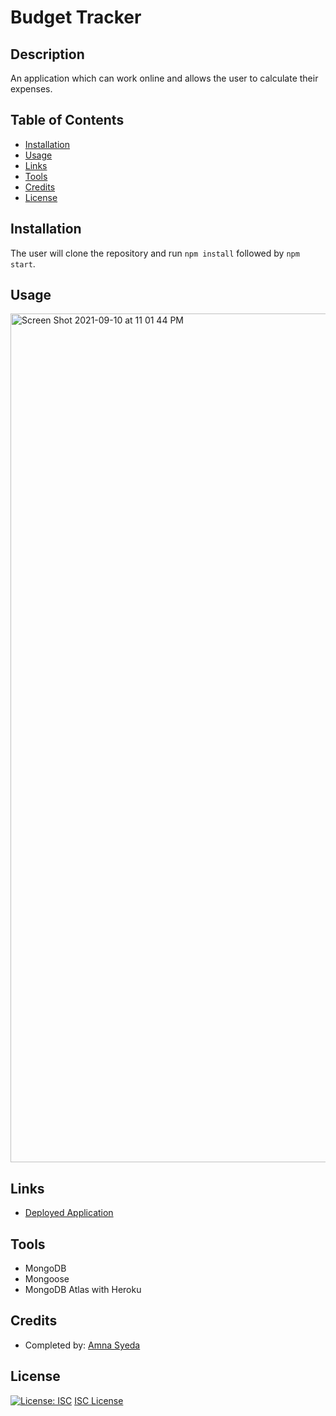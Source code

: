 # Budget Tracker 

## Description
An application which can work online and allows the user to calculate their expenses. 

## Table of Contents
* [Installation](#installation)
* [Usage](#usage)
* [Links](#links)
* [Tools](#tools)
* [Credits](#credits)
* [License](#license)

## Installation 
The user will clone the repository and run `npm install` followed by `npm start`. 

## Usage 
<img width="1358" alt="Screen Shot 2021-09-10 at 11 01 44 PM" src="https://user-images.githubusercontent.com/81194686/132954652-b87db291-f986-4a5e-973b-b3e5e8d8b0cb.png">

## Links
* [Deployed Application](https://budget-tracker2397.herokuapp.com/)

## Tools
* MongoDB
* Mongoose
* MongoDB Atlas with Heroku 

## Credits
* Completed by: [Amna Syeda](https://github.com/amnasyeda)

## License
[![License: ISC](https://img.shields.io/badge/License-ISC-blue.svg)](https://opensource.org/licenses/ISC)
[ISC License](https://www.isc.org/licenses/)

